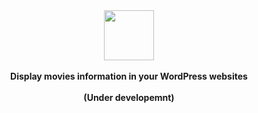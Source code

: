 <div align="center">
  <img src="https://user-images.githubusercontent.com/53313989/146262847-473016b6-227a-474e-9a07-c70c4addf470.png" width="80" />
  <br>
  <br>
  <b>Display movies information in your WordPress websites</b>
  <br>
  <br>
  <b>(Under developemnt)</b>
</div>

